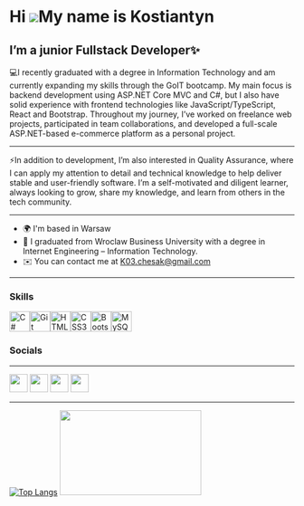 Hi ![](https://user-images.githubusercontent.com/18350557/176309783-0785949b-9127-417c-8b55-ab5a4333674e.gif)My name is Kostiantyn
==================================================================================================================================
I’m a junior Fullstack Developer✨
---------------------------------------
💻I recently graduated with a degree in Information Technology and am currently expanding my skills through the GoIT bootcamp. My main focus is backend development using ASP.NET Core MVC and C#, but I also have solid experience with frontend technologies like JavaScript/TypeScript, React and Bootstrap. 
Throughout my journey, I’ve worked on freelance web projects, participated in team collaborations, and developed a full-scale ASP.NET-based e-commerce platform as a personal project.

---------------------------------------
⚡In addition to development, I’m also interested in Quality Assurance, where I can apply my attention to detail and technical knowledge to help deliver stable and user-friendly software. I’m a self-motivated and diligent learner, always looking to grow, share my knowledge, and learn from others in the tech community.

---------------------------------------
* 🌍  I'm based in Warsaw
* 🔭  I graduated from Wroclaw Business University with a degree in Internet Engineering – Information Technology.
* ✉️  You can contact me at [K03.chesak@gmail.com](mailto:K03.chesak@gmail.com)
---------------------------------------


### Skills




<p align="left">
<a href="https://docs.microsoft.com/en-us/dotnet/csharp/" target="_blank" rel="noreferrer"><img src="https://raw.githubusercontent.com/danielcranney/readme-generator/main/public/icons/skills/csharp-colored.svg" width="36" height="36" alt="C#" /></a><a href="https://git-scm.com/" target="_blank" rel="noreferrer"><img src="https://raw.githubusercontent.com/danielcranney/readme-generator/main/public/icons/skills/git-colored.svg" width="36" height="36" alt="Git" /></a><a href="https://developer.mozilla.org/en-US/docs/Glossary/HTML5" target="_blank" rel="noreferrer"><img src="https://raw.githubusercontent.com/danielcranney/readme-generator/main/public/icons/skills/html5-colored.svg" width="36" height="36" alt="HTML5" /></a><a href="https://www.w3.org/TR/CSS/#css" target="_blank" rel="noreferrer"><img src="https://raw.githubusercontent.com/danielcranney/readme-generator/main/public/icons/skills/css3-colored.svg" width="36" height="36" alt="CSS3" /></a><a href="https://getbootstrap.com/" target="_blank" rel="noreferrer"><img src="https://raw.githubusercontent.com/danielcranney/readme-generator/main/public/icons/skills/bootstrap-colored.svg" width="36" height="36" alt="Bootstrap" /></a><a href="https://www.mysql.com/" target="_blank" rel="noreferrer"><img src="https://raw.githubusercontent.com/danielcranney/readme-generator/main/public/icons/skills/mysql-colored.svg" width="36" height="36" alt="MySQL" /></a></p>

### Socials


---------------------------------------


<p align="left"> <a href="https://www.facebook.com/KostiantynChesak" target="_blank" rel="noreferrer"><img src="https://raw.githubusercontent.com/danielcranney/readme-generator/main/public/icons/socials/facebook.svg" width="32" height="32" /></a> <a href="https://www.github.com/ExtraCodSpaghetti " target="_blank" rel="noreferrer"><img src="https://raw.githubusercontent.com/danielcranney/readme-generator/main/public/icons/socials/github.svg" width="32" height="32" /></a> <a href="http://www.instagram.com/there_is_n0_point/?igshid=ZDdkNTZiNTM%3D" target="_blank" rel="noreferrer"><img src="https://raw.githubusercontent.com/danielcranney/readme-generator/main/public/icons/socials/instagram.svg" width="32" height="32" /></a> <a href="https://www.linkedin.com/in/kostiantyn-chesak-4ab350256/" target="_blank" rel="noreferrer"><img src="https://raw.githubusercontent.com/danielcranney/readme-generator/main/public/icons/socials/linkedin.svg" width="32" height="32" /></a></p>


---------------------------------------



[![Top Langs](https://github-readme-stats.vercel.app/api/top-langs/?username=ExtraCodSpaghetti&layout=donut)](https://github.com/anuraghazra/github-readme-stats) <img src="https://media0.giphy.com/media/v1.Y2lkPTc5MGI3NjExY2o2NHZqazNnY2I1OGhseml0ZG94ZzJpN3A5N2tvcnZqZnlla2U2cSZlcD12MV9pbnRlcm5hbF9naWZfYnlfaWQmY3Q9cw/WUlplcMpOCEmTGBtBW/giphy.webp" width="250" height="150" />


<!--
**ExtraCodSpaghetti/ExtraCodSpaghetti** is a ✨ _special_ ✨ repository because its `README.md` (this file) appears on your GitHub profile.

Here are some ideas to get you started:

- 🔭 I’m currently working on ...
- 🌱 I’m currently learning ...
- 👯 I’m looking to collaborate on ...
- 🤔 I’m looking for help with ...
- 💬 Ask me about ...
- 📫 How to reach me: ...
- 😄 Pronouns: ...
- ⚡ Fun fact: ...
-->
